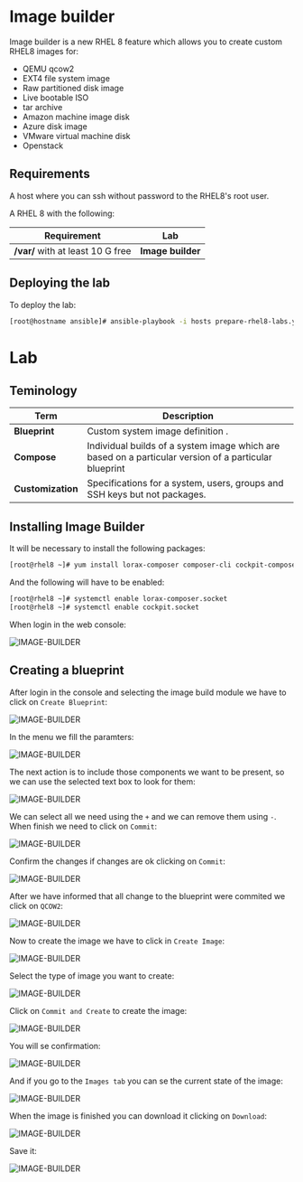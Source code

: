 # Image builder

Image builder is a new RHEL 8 feature which allows you to create custom RHEL8 images for:

* QEMU qcow2 
* EXT4 file system image
* Raw partitioned disk image
* Live bootable ISO
* tar archive
* Amazon machine image disk
* Azure disk image
* VMware virtual machine disk
* Openstack

## Requirements

A host where you can ssh without password to the RHEL8's root user.

A RHEL 8 with the following:

| **Requirement** | Lab |
|-----------------|-----|
| __/var/__ with at least 10 G free | **Image builder** |

## Deploying the lab

To deploy the lab:

```bash
[root@hostname ansible]# ansible-playbook -i hosts prepare-rhel8-labs.yml --tags image_builder
```
# Lab

## Teminology

| Term | Description |
|------|-------------|
| **Blueprint** | Custom system image definition . |
| **Compose** | Individual builds of a system image which are based on a particular version of a particular blueprint |
| **Customization** | Specifications for a system, users, groups and SSH keys but not packages. |

## Installing Image Builder

It will be necessary to install the following packages:

```bash
[root@rhel8 ~]# yum install lorax-composer composer-cli cockpit-composer bash-completion
```

And the following will have to be enabled:

```bash
[root@rhel8 ~]# systemctl enable lorax-composer.socket
[root@rhel8 ~]# systemctl enable cockpit.socket
```

When login in the web console:

![IMAGE-BUILDER](imgs/image-builder-login.png)

## Creating a blueprint

After login in the console and selecting the image build module we have to click on ``Create Blueprint``:

![IMAGE-BUILDER](imgs/image-builder-01.png)

In the menu we fill the paramters:

![IMAGE-BUILDER](imgs/image-builder-02.png)

The next action is to include those components we want to be present, so we can use the selected text box to look for them:

![IMAGE-BUILDER](imgs/image-builder-03.png)

We can select all we need using the ``+`` and we can remove them using ``-``. When finish we need to click on ``Commit``:

![IMAGE-BUILDER](imgs/image-builder-04.png)

Confirm the changes if changes are ok clicking on ``Commit``:

![IMAGE-BUILDER](imgs/image-builder-05.png)

After we have informed that all change to the blueprint were commited we click on ``QCOW2``:

![IMAGE-BUILDER](imgs/image-builder-06.png)

Now to create the image we have to click in ``Create Image``:

![IMAGE-BUILDER](imgs/image-builder-07.png)

Select the type of image you want to create:

![IMAGE-BUILDER](imgs/image-builder-08.png)

Click on ``Commit and Create`` to create the image:

![IMAGE-BUILDER](imgs/image-builder-09.png)

You will se confirmation:

![IMAGE-BUILDER](imgs/image-builder-10.png)

And if you go to the ``Images tab`` you can se the current state of the image:

![IMAGE-BUILDER](imgs/image-builder-11.png)

When the image is finished you can download it clicking on ``Download``:

![IMAGE-BUILDER](imgs/image-builder-12.png)

Save it:

![IMAGE-BUILDER](imgs/image-builder-13.png)
